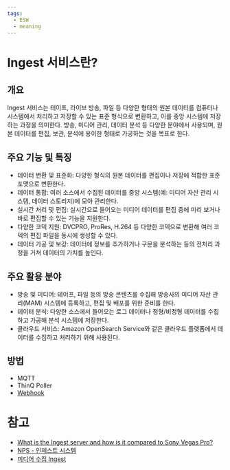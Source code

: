 ```yaml
---
tags:
  - ESW
  - meaning
---
```

# Ingest 서비스란?

## 개요

Ingest 서비스는 테이프, 라이브 방송, 파일 등 다양한 형태의 원본 데이터를 컴퓨터나 시스템에서 처리하고 저장할 수 있는 표준 형식으로 변환하고, 이를 중앙 시스템에 저장하는 과정을 의미한다.
방송, 미디어 관리, 데이터 분석 등 다양한 분야에서 사용되며, 원본 데이터를 편집, 보관, 분석에 용이한 형태로 가공하는 것을 목표로 한다.

## 주요 기능 및 특징

* 데이터 변환 및 표준화: 다양한 형식의 원본 데이터를 편집이나 저장에 적합한 표준 포맷으로 변환한다.
* 데이터 통합: 여러 소스에서 수집된 데이터를 중앙 시스템(예: 미디어 자산 관리 시스템, 데이터 스토리지)에 모아 관리한다.
* 실시간 처리 및 편집: 실시간으로 들어오는 미디어 데이터를 편집 중에 미리 보거나 바로 편집할 수 있는 기능을 지원한다.
* 다양한 코덱 지원: DVCPRO, ProRes, H.264 등 다양한 코덱으로 변환해 여러 코덱의 편집 파일을 동시에 생성할 수 있다.
* 데이터 가공 및 보강: 데이터에 정보를 추가하거나 구문을 분석하는 등의 전처리 과정을 거쳐 데이터의 가치를 높인다.

## 주요 활용 분야
* 방송 및 미디어: 테이프, 파일 등의 방송 콘텐츠를 수집해 방송사의 미디어 자산 관리(MAM) 시스템에 등록하고, 편집 및 배포를 위한 준비를 한다.
* 데이터 분석: 다양한 소스에서 들어오는 로그 데이터나 정형/비정형 데이터를 수집하고 가공해 분석 시스템에 저장한다.
* 클라우드 서비스: Amazon OpenSearch Service와 같은 클라우드 플랫폼에서 데이터를 수집하고 처리하기 위해 사용된다.

## 방법

* MQTT
* ThinQ Poller
* [Webhook](Webhook.md)

# 참고

* [What is the Ingest server and how is it compared to Sony Vegas Pro?](https://www.quora.com/What-is-the-Ingest-server-and-how-is-it-compared-to-Sony-Vegas-Pro)
* [NPS - 인제스트 시스템](https://blog.naver.com/t_rex_one/220979406065)
* [미디어 수집 Ingest](https://www.gemiso.co.kr/ariel-v2-1#:~:text=%EB%AF%B8%EB%94%94%EC%96%B4%EB%A5%BC%20%EC%88%98%EC%A7%91%ED%95%98%EB%8A%94%20%EC%9D%B8%EC%A0%9C%EC%8A%A4%ED%8A%B8(Ingest)%EB%8A%94%20%ED%85%8C%EC%9D%B4%ED%94%84%2C%20%EB%9D%BC%EC%9D%B4%EB%B8%8C%20%EB%B0%A9%EC%86%A1%2C%20%ED%8C%8C%EC%9D%BC,%EC%8B%A0%EC%86%8D%ED%95%98%EA%B3%A0%20%EC%95%88%EC%A0%95%EC%A0%81%EC%9D%B4%EB%A9%B0%20%ED%8E%B8%EB%A6%AC%ED%95%98%EA%B2%8C%20MAM%EC%97%90%20%EB%93%B1%EB%A1%9D%ED%95%A0%20%EC%88%98%20%EC%9E%88%EC%8A%B5%EB%8B%88%EB%8B%A4.)